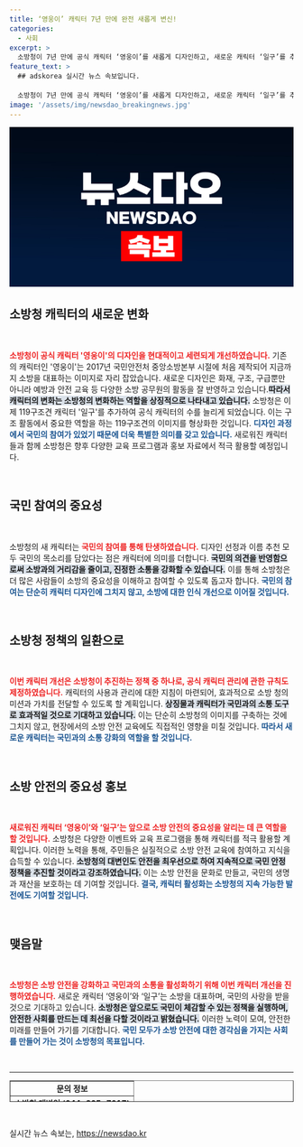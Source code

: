 ```yaml
---
title: ‘영웅이’ 캐릭터 7년 만에 완전 새롭게 변신!
categories:
  - 사회
excerpt: >
  소방청이 7년 만에 공식 캐릭터 ‘영웅이’를 새롭게 디자인하고, 새로운 캐릭터 ‘일구’를 추가했습니다. 현대적이고 세련된 이미지로 재탄생한 영웅이는 국민과의 소통을 강화하며 소방의 중요성을 알릴 계획입니다.
feature_text: >
  ## adskorea 실시간 뉴스 속보입니다.

  소방청이 7년 만에 공식 캐릭터 ‘영웅이’를 새롭게 디자인하고, 새로운 캐릭터 ‘일구’를 추가했습니다. 현대적이고 세련된 이미지로 재탄생한 영웅이는 국민과의 소통을 강화하며 소방의 중요성을 알릴 계획입니다.
image: '/assets/img/newsdao_breakingnews.jpg'
---
```


<p><img src="/assets/img/newsdao_breakingnews.jpg" alt="adskorea 속보" /></p>

<h2 data-ke-size="size26">소방청 캐릭터의 새로운 변화</h2>

<p data-ke-size="size16">&nbsp;</p>

<p data-ke-size="size16"><b><span style="color: #ee2323;">소방청이 공식 캐릭터 '영웅이'의 디자인을 현대적이고 세련되게 개선하였습니다.</span></b> 기존의 캐릭터인 '영웅이'는 2017년 국민안전처 중앙소방본부 시절에 처음 제작되어 지금까지 소방을 대표하는 이미지로 자리 잡았습니다. 새로운 디자인은 화재, 구조, 구급뿐만 아니라 예방과 안전 교육 등 다양한 소방 공무원의 활동을 잘 반영하고 있습니다.<b><span style="background-color: #21538527;">따라서 캐릭터의 변화는 소방청의 변화하는 역할을 상징적으로 나타내고 있습니다.</span></b> 소방청은 이제 119구조견 캐릭터 '일구'를 추가하여 공식 캐릭터의 수를 늘리게 되었습니다. 이는 구조 활동에서 중요한 역할을 하는 119구조견의 이미지를 형상화한 것입니다. <b><span style="color: #1a5490;">디자인 과정에서 국민의 참여가 있었기 때문에 더욱 특별한 의미를 갖고 있습니다.</span></b> 새로워진 캐릭터들과 함께 소방청은 향후 다양한 교육 프로그램과 홍보 자료에서 적극 활용할 예정입니다.</p>

<p data-ke-size="size16">&nbsp;</p>

<h2 data-ke-size="size26">국민 참여의 중요성</h2>

<p data-ke-size="size16">&nbsp;</p>

<p data-ke-size="size16">소방청의 새 캐릭터는 <b><span style="color: #ee2323;">국민의 참여를 통해 탄생하였습니다.</span></b> 디자인 선정과 이름 추천 모두 국민의 목소리를 담았다는 점은 캐릭터에 의미를 더합니다. <b><span style="background-color: #21538527;">국민의 의견을 반영함으로써 소방과의 거리감을 줄이고, 진정한 소통을 강화할 수 있습니다.</span></b> 이를 통해 소방청은 더 많은 사람들이 소방의 중요성을 이해하고 참여할 수 있도록 돕고자 합니다. <b><span style="color: #1a5490;">국민의 참여는 단순히 캐릭터 디자인에 그치지 않고, 소방에 대한 인식 개선으로 이어질 것입니다.</span></b></p>

<p data-ke-size="size16">&nbsp;</p>

<h2 data-ke-size="size26">소방청 정책의 일환으로</h2>

<p data-ke-size="size16">&nbsp;</p>

<p data-ke-size="size16"><b><span style="color: #ee2323;">이번 캐릭터 개선은 소방청이 추진하는 정책 중 하나로, 공식 캐릭터 관리에 관한 규칙도 제정하였습니다.</span></b> 캐릭터의 사용과 관리에 대한 지침이 마련되어, 효과적으로 소방 청의 미션과 가치를 전달할 수 있도록 할 계획입니다. <b><span style="background-color: #21538527;">상징물과 캐릭터가 국민과의 소통 도구로 효과적일 것으로 기대하고 있습니다.</span></b> 이는 단순히 소방청의 이미지를 구축하는 것에 그치지 않고, 현장에서의 소방 안전 교육에도 직접적인 영향을 미칠 것입니다. <b><span style="color: #1a5490;">따라서 새로운 캐릭터는 국민과의 소통 강화의 역할을 할 것입니다.</span></b></p>

<p data-ke-size="size16">&nbsp;</p>

<h2 data-ke-size="size26">소방 안전의 중요성 홍보</h2>

<p data-ke-size="size16">&nbsp;</p>

<p data-ke-size="size16"><b><span style="color: #ee2323;">새로워진 캐릭터 ‘영웅이’와 ‘일구’는 앞으로 소방 안전의 중요성을 알리는 데 큰 역할을 할 것입니다.</span></b> 소방청은 다양한 이벤트와 교육 프로그램을 통해 캐릭터를 적극 활용할 계획입니다. 이러한 노력을 통해, 주민들은 실질적으로 소방 안전 교육에 참여하고 지식을 습득할 수 있습니다. <b><span style="background-color: #21538527;">소방청의 대변인도 안전을 최우선으로 하여 지속적으로 국민 안정 정책을 추진할 것이라고 강조하였습니다.</span></b> 이는 소방 안전을 문화로 만들고, 국민의 생명과 재산을 보호하는 데 기여할 것입니다. <b><span style="color: #1a5490;">결국, 캐릭터 활성화는 소방청의 지속 가능한 발전에도 기여할 것입니다.</span></b></p>

<p data-ke-size="size16">&nbsp;</p>

<h2 data-ke-size="size26">맺음말</h2>

<p data-ke-size="size16">&nbsp;</p>

<p data-ke-size="size16"><b><span style="color: #ee2323;">소방청은 소방 안전을 강화하고 국민과의 소통을 활성화하기 위해 이번 캐릭터 개선을 진행하였습니다.</span></b> 새로운 캐릭터 ‘영웅이’와 ‘일구’는 소방을 대표하며, 국민의 사랑을 받을 것으로 기대하고 있습니다. <b><span style="background-color: #21538527;">소방청은 앞으로도 국민이 체감할 수 있는 정책을 실행하며, 안전한 사회를 만드는 데 최선을 다할 것이라고 밝혔습니다.</span></b> 이러한 노력이 모여, 안전한 미래를 만들어 가기를 기대합니다. <b><span style="color: #1a5490;">국민 모두가 소방 안전에 대한 경각심을 가지는 사회를 만들어 가는 것이 소방청의 목표입니다.</span></b></p>

<p data-ke-size="size16">&nbsp;</p>

<hr>

<table style="width: 100%; height: 38px;" border="1">
<tbody>
<tr>
<td style="text-align: center; height: 17px;"><b>문의 정보</b></td>
</tr>
<tr>
<td style="text-align: center; height: 17px;"><b>소방청 대변인 (044-205-7017)</b></td>
</tr>
</tbody>
</table>

<p data-ke-size="size16">&nbsp;</p>
실시간 뉴스 속보는, <a href="https://newsdao.kr" rel="dofollow">https://newsdao.kr</a>


